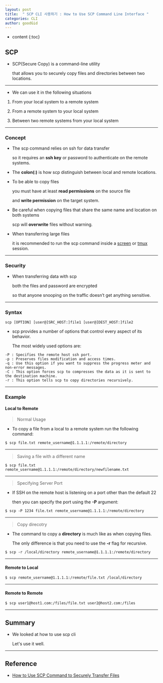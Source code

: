 ```yaml
---
layout: post
title:  " SCP CLI 사용하기 : How to Use SCP Command Line Interface "
categories: CLI
author: goodGid
---
```

* content
{:toc}

## SCP

* SCP(Secure Copy) is a command-line utility 

  that allows you to securely copy files and directories between two locations.

---

* We can use it in the following situations

1. From your local system to a remote system

2. From a remote system to your local system

3. Between two remote systems from your local system

---




### Concept

* The scp command relies on ssh for data transfer 

  so it requires an **ssh key** or password to authenticate on the remote systems.

* The **colon(:)** is how scp distinguish between local and remote locations.

* To be able to copy files 

  you must have at least **read permissions** on the source file 
  
  and **write permission** on the target system.

* Be careful when copying files that share the same name and location on both systems

  scp will **overwrite** files without warning.

* When transferring large files

  it is recommended to run the scp command inside a [screen](https://linuxize.com/post/how-to-use-linux-screen/) or [tmux](https://linuxize.com/post/getting-started-with-tmux/) session.


---


### Security

* When transferring data with scp 

  both the files and password are encrypted 
  
  so that anyone snooping on the traffic doesn’t get anything sensitive.

---

### Syntax

```
scp [OPTION] [user@]SRC_HOST:]file1 [user@]DEST_HOST:]file2
```

* scp provides a number of options that control every aspect of its behavior. 

  The most widely used options are:

```
-P : Specifies the remote host ssh port.
-p : Preserves files modification and access times.
-q : Use this option if you want to suppress the progress meter and non-error messages.
-C : This option forces scp to compresses the data as it is sent to the destination machine.
-r : This option tells scp to copy directories recursively.
```

---

### Example

#### Local to Remote

> Normal Usage

* To copy a file from a local to a remote system run the following command:

```
$ scp file.txt remote_username@1.1.1.1:/remote/directory
```

---

> Saving a file with a different name

```
$ scp file.txt remote_username@1.1.1.1:/remote/directory/newfilename.txt
```

---

> Specifying Server Port

* If SSH on the remote host is listening on a port other than the default 22 

  then you can specify the port using the **-P** argument:

```
$ scp -P 1234 file.txt remote_username@1.1.1.1:/remote/directory
```

---

> Copy direcotry

* The command to copy a **directory** is much like as when copying files. 

  The only difference is that you need to use the **-r** flag for recursive.

```
$ scp -r /local/directory remote_username@1.1.1.1:/remote/directory
```

---

#### Remote to Local


``` 
$ scp remote_username@1.1.1.1:/remote/file.txt /local/directory
```

---

#### Remote to Remote

``` 
$ scp user1@host1.com:/files/file.txt user2@host2.com:/files
```


---

## Summary

* We looked at how to use scp cli

  Let's use it well.


---

## Reference

* [How to Use SCP Command to Securely Transfer Files](https://linuxize.com/post/how-to-use-scp-command-to-securely-transfer-files/)